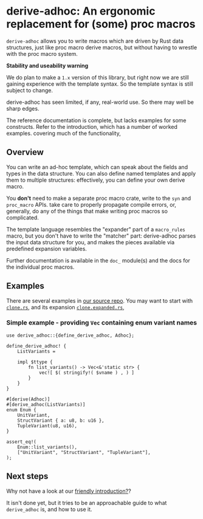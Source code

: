 # derive-adhoc: An ergonomic replacement for (some) proc macros

`derive-adhoc` allows you to write macros which are driven
by Rust data structures, just like proc macro derive macros,
but without having to wrestle with the proc macro system.

**Stability and useability warning**

We do plan to make a `1.x` version of this library,
but right now we are still gaining experience with the template syntax.
So the template syntax is still subject to change.

derive-adhoc has seen limited, if any, real-world use.
So there may well be sharp edges.

The reference documentation is complete,
but lacks examples for some constructs.
Refer to the introduction,
which has a number of worked examples.
covering much of the functionality,

## Overview

You can write an ad-hoc template,
which can speak about the fields and types in the data structure.
You can also define named templates and apply them to multiple structures:
effectively, you can define your own derive macro.

You **don't** need to make a separate proc macro crate,
write to the `syn` and `proc_macro` APIs.
take care to properly propagate compile errors,
or, generally, do any of the things that
make writing proc macros so complicated.

The template language resembles the "expander" part
of a `macro_rules` macro,
but you don't have to write the "matcher" part:
derive-adhoc parses the input data structure for you,
and makes the pieces available via predefined expansion variables.

Further documentation is available in the `doc_` module(s)
and the docs for the individual proc macros.

## Examples

There are several examples in
[our source repo](https://gitlab.torproject.org/Diziet/rust-derive-adhoc/-/tree/main/tests/expand).
You may want to start with
[`clone.rs`](https://gitlab.torproject.org/Diziet/rust-derive-adhoc/-/blob/main/tests/expand/clone.rs),
and its expansion
[`clone.expanded.rs`](https://gitlab.torproject.org/Diziet/rust-derive-adhoc/-/blob/main/tests/expand/clone.expanded.rs),

### Simple example - providing `Vec` containing enum variant names

```
use derive_adhoc::{define_derive_adhoc, Adhoc};

define_derive_adhoc! {
    ListVariants =

    impl $ttype {
        fn list_variants() -> Vec<&'static str> {
            vec![ $( stringify!( $vname ) , ) ]
        }
    }
}

#[derive(Adhoc)]
#[derive_adhoc(ListVariants)]
enum Enum {
    UnitVariant,
    StructVariant { a: u8, b: u16 },
    TupleVariant(u8, u16),
}

assert_eq!(
    Enum::list_variants(),
    ["UnitVariant", "StructVariant", "TupleVariant"],
);
```

## Next steps

Why not have a look at our [friendly introduction?](doc_introduction)?

It isn't done yet,
but it tries to be an approachable guide
to what `derive_adhoc` is, and how to use it.
